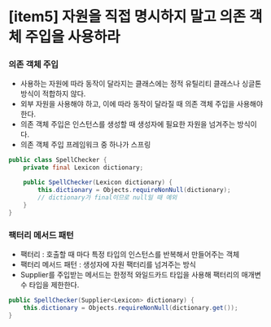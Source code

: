 # [item5] 자원을 직접 명시하지 말고 의존 객체 주입을 사용하라
### 의존 객체 주입
- 사용하는 자원에 따라 동작이 달라지는 클래스에는 정적 유틸리티 클래스나 싱글톤 방식이 적합하지 않다.
- 외부 자원을 사용해야 하고, 이에 따라 동작이 달라질 때 의존 객체 주입을 사용해야 한다.
- 의존 객체 주입은 인스턴스를 생성할 때 생성자에 필요한 자원을 넘겨주는 방식이다.
- 의존 객체 주입 프레임워크 중 하나가 스프링

```java
public class SpellChecker {
    private final Lexicon dictionary;

    public SpellChecker(Lexicon dictionary) {
        this.dictionary = Objects.requireNonNull(dictionary);
        // dictionary가 final이므로 null일 때 예외
    }
}
```

### 팩터리 메서드 패턴
- 팩터리 : 호출할 때 마다 특정 타입의 인스턴스를 반복해서 만들어주는 객체
- 팩터리 메서드 패턴 : 생성자에 자원 팩터리를 넘겨주는 방식
- Supplier<T>를 주입받는 메서드는 한정적 와일드카드 타입을 사용해 팩터리의 매개변수 타입을 제한한다. 
```java
public SpellChecker(Supplier<Lexicon> dictionary) {
    this.dictionary = Objects.requireNonNull(dictionary.get());
}
```